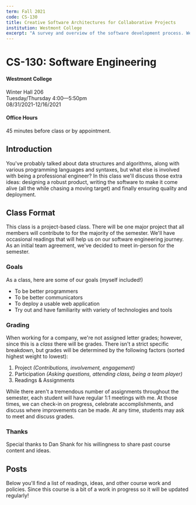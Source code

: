 ```yaml
---
term: Fall 2021
code: CS-130
title: Creative Software Architectures for Collaborative Projects
institution: Westmont College
excerpt: "A survey and overview of the software development process. We'll work together to build a web application from the ground-up: covering design, coordinating work, testing, and deployment."
---
```


# CS-130: Software Engineering

#### Westmont College

Winter Hall 206<br/>
Tuesday/Thursday 4:00—5:50pm<br/>
08/31/2021-12/16/2021

#### Office Hours
45 minutes before class or by appointment.

## Introduction

You've probably talked about data structures and algorithms, along with various programming languages and syntaxes, but what else is involved with being a professional engineer? In this class we'll discuss those extra ideas: designing a robust product, writing the software to make it come alive (all the while chasing a moving target) and finally ensuring quality and deployment.

## Class Format

This class is a project-based class. There will be one major project that all members will contribute to for the majority of the semester.  We'll have occasional readings that will help us on our software engineering journey.  As an initial team agreement, we've decided to meet in-person for the semester.

### Goals
As a class, here are some of our goals (myself included!)

- To be better programmers
- To be better communicators
- To deploy a usable web application
- Try out and have familiarity with variety of technologies and tools

### Grading

When working for a company, we're not assigned letter grades; however, since this is a *class* there will be grades.  There isn't a strict specific breakdown, but grades will be determined by the following factors (sorted highest weight to lowest):

1. Project *(Contributions, involvement, engagement)*
2. Participation *(Asking questions, attending class, being a team player)*
3. Readings & Assignments

While there aren't a tremendous number of assignments throughout the semester, each student will have regular 1:1 meetings with me.  At those times, we can check-in on progress, celebrate accomplishments, and discuss where improvements can be made. At any time, students may ask to meet and discuss grades.

### Thanks

Special thanks to Dan Shank for his willingness to share past course content and ideas.

## Posts

Below you'll find a list of readings, ideas, and other course work and policies. Since this course is a bit of a work in progress so it will be updated regularly!

